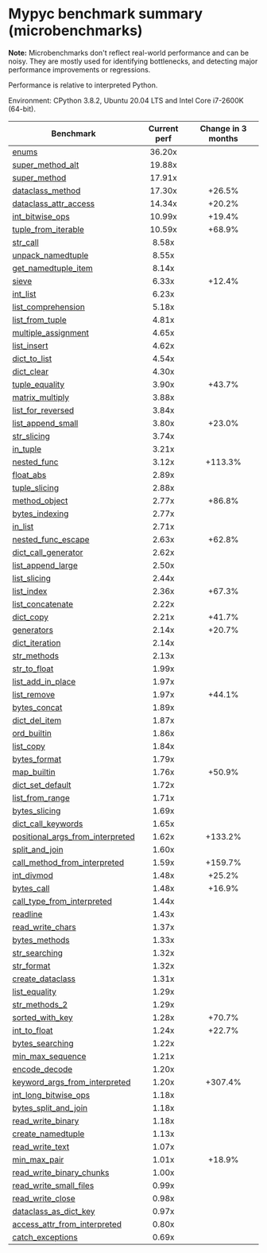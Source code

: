 # Mypyc benchmark summary (microbenchmarks)

**Note:** Microbenchmarks don't reflect real-world performance and can be noisy.
           They are mostly used for identifying bottlenecks, and detecting major performance
           improvements or regressions.

Performance is relative to interpreted Python.

Environment: CPython 3.8.2, Ubuntu 20.04 LTS and Intel Core i7-2600K (64-bit).

| Benchmark | Current perf | Change in 3 months |
| --- | :---: | :---: |
| [enums](benchmarks/enums.md) | 36.20x |  |
| [super_method_alt](benchmarks/super_method_alt.md) | 19.88x |  |
| [super_method](benchmarks/super_method.md) | 17.91x |  |
| [dataclass_method](benchmarks/dataclass_method.md) | 17.30x | +26.5% |
| [dataclass_attr_access](benchmarks/dataclass_attr_access.md) | 14.34x | +20.2% |
| [int_bitwise_ops](benchmarks/int_bitwise_ops.md) | 10.99x | +19.4% |
| [tuple_from_iterable](benchmarks/tuple_from_iterable.md) | 10.59x | +68.9% |
| [str_call](benchmarks/str_call.md) | 8.58x |  |
| [unpack_namedtuple](benchmarks/unpack_namedtuple.md) | 8.55x |  |
| [get_namedtuple_item](benchmarks/get_namedtuple_item.md) | 8.14x |  |
| [sieve](benchmarks/sieve.md) | 6.33x | +12.4% |
| [int_list](benchmarks/int_list.md) | 6.23x |  |
| [list_comprehension](benchmarks/list_comprehension.md) | 5.18x |  |
| [list_from_tuple](benchmarks/list_from_tuple.md) | 4.81x |  |
| [multiple_assignment](benchmarks/multiple_assignment.md) | 4.65x |  |
| [list_insert](benchmarks/list_insert.md) | 4.62x |  |
| [dict_to_list](benchmarks/dict_to_list.md) | 4.54x |  |
| [dict_clear](benchmarks/dict_clear.md) | 4.30x |  |
| [tuple_equality](benchmarks/tuple_equality.md) | 3.90x | +43.7% |
| [matrix_multiply](benchmarks/matrix_multiply.md) | 3.88x |  |
| [list_for_reversed](benchmarks/list_for_reversed.md) | 3.84x |  |
| [list_append_small](benchmarks/list_append_small.md) | 3.80x | +23.0% |
| [str_slicing](benchmarks/str_slicing.md) | 3.74x |  |
| [in_tuple](benchmarks/in_tuple.md) | 3.21x |  |
| [nested_func](benchmarks/nested_func.md) | 3.12x | +113.3% |
| [float_abs](benchmarks/float_abs.md) | 2.89x |  |
| [tuple_slicing](benchmarks/tuple_slicing.md) | 2.88x |  |
| [method_object](benchmarks/method_object.md) | 2.77x | +86.8% |
| [bytes_indexing](benchmarks/bytes_indexing.md) | 2.77x |  |
| [in_list](benchmarks/in_list.md) | 2.71x |  |
| [nested_func_escape](benchmarks/nested_func_escape.md) | 2.63x | +62.8% |
| [dict_call_generator](benchmarks/dict_call_generator.md) | 2.62x |  |
| [list_append_large](benchmarks/list_append_large.md) | 2.50x |  |
| [list_slicing](benchmarks/list_slicing.md) | 2.44x |  |
| [list_index](benchmarks/list_index.md) | 2.36x | +67.3% |
| [list_concatenate](benchmarks/list_concatenate.md) | 2.22x |  |
| [dict_copy](benchmarks/dict_copy.md) | 2.21x | +41.7% |
| [generators](benchmarks/generators.md) | 2.14x | +20.7% |
| [dict_iteration](benchmarks/dict_iteration.md) | 2.14x |  |
| [str_methods](benchmarks/str_methods.md) | 2.13x |  |
| [str_to_float](benchmarks/str_to_float.md) | 1.99x |  |
| [list_add_in_place](benchmarks/list_add_in_place.md) | 1.97x |  |
| [list_remove](benchmarks/list_remove.md) | 1.97x | +44.1% |
| [bytes_concat](benchmarks/bytes_concat.md) | 1.89x |  |
| [dict_del_item](benchmarks/dict_del_item.md) | 1.87x |  |
| [ord_builtin](benchmarks/ord_builtin.md) | 1.86x |  |
| [list_copy](benchmarks/list_copy.md) | 1.84x |  |
| [bytes_format](benchmarks/bytes_format.md) | 1.79x |  |
| [map_builtin](benchmarks/map_builtin.md) | 1.76x | +50.9% |
| [dict_set_default](benchmarks/dict_set_default.md) | 1.72x |  |
| [list_from_range](benchmarks/list_from_range.md) | 1.71x |  |
| [bytes_slicing](benchmarks/bytes_slicing.md) | 1.69x |  |
| [dict_call_keywords](benchmarks/dict_call_keywords.md) | 1.65x |  |
| [positional_args_from_interpreted](benchmarks/positional_args_from_interpreted.md) | 1.62x | +133.2% |
| [split_and_join](benchmarks/split_and_join.md) | 1.60x |  |
| [call_method_from_interpreted](benchmarks/call_method_from_interpreted.md) | 1.59x | +159.7% |
| [int_divmod](benchmarks/int_divmod.md) | 1.48x | +25.2% |
| [bytes_call](benchmarks/bytes_call.md) | 1.48x | +16.9% |
| [call_type_from_interpreted](benchmarks/call_type_from_interpreted.md) | 1.44x |  |
| [readline](benchmarks/readline.md) | 1.43x |  |
| [read_write_chars](benchmarks/read_write_chars.md) | 1.37x |  |
| [bytes_methods](benchmarks/bytes_methods.md) | 1.33x |  |
| [str_searching](benchmarks/str_searching.md) | 1.32x |  |
| [str_format](benchmarks/str_format.md) | 1.32x |  |
| [create_dataclass](benchmarks/create_dataclass.md) | 1.31x |  |
| [list_equality](benchmarks/list_equality.md) | 1.29x |  |
| [str_methods_2](benchmarks/str_methods_2.md) | 1.29x |  |
| [sorted_with_key](benchmarks/sorted_with_key.md) | 1.28x | +70.7% |
| [int_to_float](benchmarks/int_to_float.md) | 1.24x | +22.7% |
| [bytes_searching](benchmarks/bytes_searching.md) | 1.22x |  |
| [min_max_sequence](benchmarks/min_max_sequence.md) | 1.21x |  |
| [encode_decode](benchmarks/encode_decode.md) | 1.20x |  |
| [keyword_args_from_interpreted](benchmarks/keyword_args_from_interpreted.md) | 1.20x | +307.4% |
| [int_long_bitwise_ops](benchmarks/int_long_bitwise_ops.md) | 1.18x |  |
| [bytes_split_and_join](benchmarks/bytes_split_and_join.md) | 1.18x |  |
| [read_write_binary](benchmarks/read_write_binary.md) | 1.18x |  |
| [create_namedtuple](benchmarks/create_namedtuple.md) | 1.13x |  |
| [read_write_text](benchmarks/read_write_text.md) | 1.07x |  |
| [min_max_pair](benchmarks/min_max_pair.md) | 1.01x | +18.9% |
| [read_write_binary_chunks](benchmarks/read_write_binary_chunks.md) | 1.00x |  |
| [read_write_small_files](benchmarks/read_write_small_files.md) | 0.99x |  |
| [read_write_close](benchmarks/read_write_close.md) | 0.98x |  |
| [dataclass_as_dict_key](benchmarks/dataclass_as_dict_key.md) | 0.97x |  |
| [access_attr_from_interpreted](benchmarks/access_attr_from_interpreted.md) | 0.80x |  |
| [catch_exceptions](benchmarks/catch_exceptions.md) | 0.69x |  |
